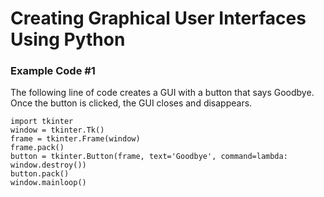# Creating Graphical User Interfaces Using Python

### Example Code #1

The following line of code creates a GUI with a button that says Goodbye. Once the button is clicked, the GUI closes and disappears. 

```
import tkinter
window = tkinter.Tk()
frame = tkinter.Frame(window)
frame.pack()
button = tkinter.Button(frame, text='Goodbye', command=lambda:
window.destroy())
button.pack()
window.mainloop()
```

